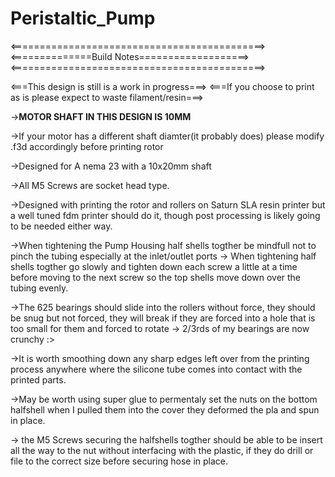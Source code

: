 # Peristaltic_Pump

<============================================>
<==============Build Notes===================>
<============================================>

<===This design is still is a work in progress===>
<===If you choose to print as is please expect to waste filament/resin===>

->**MOTOR SHAFT IN THIS DESIGN IS 10MM**

->If your motor has a different shaft diamter(it probably does) please modify .f3d accordingly before printing rotor

->Designed for A nema 23 with a 10x20mm shaft 

->All M5 Screws are socket head type.

->Designed with printing the rotor and rollers on Saturn SLA resin printer but a well tuned fdm printer should do it, though post processing is likely going to be needed either way.

->When tightening the Pump Housing half shells togther be mindfull not to pinch the tubing especially at the inlet/outlet ports
	-> When tightening half shells togther go slowly and tighten down each screw a little at a time before moving to the next screw so the top shells move down over the tubing evenly.

->The 625 bearings should slide into the rollers without force, they should be snug but not forced, they will break if they are forced into a hole that is too small for them and forced to rotate
	-> 2/3rds of my bearings are now crunchy :>

->It is worth smoothing down any sharp edges left over from the printing process anywhere where the silicone tube comes into contact with the printed parts. 

->May be worth using super glue to permentaly set the nuts on the bottom halfshell when I pulled them into the cover they deformed the pla and spun in place. 

-> the M5 Screws securing the halfshells togther should be able to be insert all the way to the nut without interfacing with the plastic, if they do drill or file to the correct size before securing hose in place. 


 


